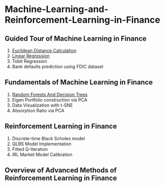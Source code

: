 # Machine-Learning-and-Reinforcement-Learning-in-Finance

## Guided Tour of Machine Learning in Finance
1. [Euclidean Distance Calculation](Euclidian_Bistance_m1_ex1_v3.ipynb)
2. [Linear Regression](linear_regress_m1_ex2_v3.ipynb)
3. Tobit Regression
4. Bank defaults prediction using FDIC dataset

## Fundamentals of Machine Learning in Finance
1. [Random Forests And Decision Trees](Bank_failure_rand_forests_m2_ex1.ipynb)
2. Eigen Portfolio construction via PCA
3. Data Visualization with t-SNE
4. Absorption Ratio via PCA

## Reinforcement Learning in Finance
1. Discrete-time Black Scholes model
2. QLBS Model Implementation
3. Fitted Q-Iteration
4. IRL Market Model Calibration

## Overview of Advanced Methods of Reinforcement Learning in Finance
